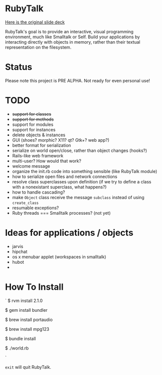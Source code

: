 RubyTalk
========

[Here is the original slide deck](https://docs.google.com/presentation/d/14CCKIB5iXrKT98HmsTGJHgk6ceFDPNabcDzhj25qvmY/edit?usp=sharing)

RubyTalk's goal is to provide an interactive, visual programming environment, much like Smalltalk or Self. Build your applications by interacting directly with objects in memory, rather than their textual representation on the filesystem.

Status
======

Please note this project is PRE ALPHA. Not ready for even personal use!

# TODO

- ~~support for classes~~
- ~~support for methods~~
- support for modules
- support for instances
- delete objects & instances
- GUI (shoes? morphic? X11? qt? Gtk+? web app?)
- better format for serialization
- serialize on world open/close, rather than object changes (hooks?)
- Rails-like web framework
- multi-user? How would that work?
- welcome message
- organize the init.rb code into something sensible (like RubyTalk module)
- how to serialize open files and network connections
- resolve class superclasses upon definition (if we try to define a class with a nonexistant superclass, what happens?)
- how to handle cascading?
- make `Object` class receive the message `subclass` instead of using `create_class`
- resumable exceptions?
- Ruby threads === Smalltalk processes? (not yet)

# Ideas for applications / objects

- jarvis
- hipchat
- os x menubar applet (workspaces in smalltalk)
- hubot
- 

How To Install
=============

`
$ rvm install 2.1.0

$ gem install bundler

$ brew install portaudio

$ brew install mpg123

$ bundle install

$ ./world.rb

`

`exit` will quit RubyTalk.
